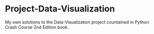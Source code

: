 # Project-Data-Visualization
My own solutions to the Data-Visualization project countained in Python Crash Course 2nd Edition book.
